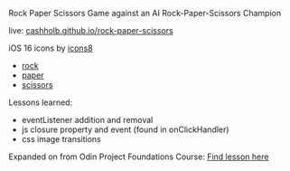 Rock Paper Scissors Game against an AI Rock-Paper-Scissors Champion

live: [cashholb.github.io/rock-paper-scissors](https://cashholb.github.io/rock-paper-scissors/)

iOS 16 icons by [icons8](https://icons8.com)
- [rock](https://icons8.com/icon/37409/rock)
- [paper](https://icons8.com/icon/6552/paper)
- [scissors](https://icons8.com/icon/37828/scissors)

Lessons learned:
- eventListener addition and removal
- js closure property and event (found in onClickHandler)
- css image transitions

Expanded on from Odin Project Foundations Course: [Find lesson here](https://www.theodinproject.com/lessons/foundations-revisiting-rock-paper-scissors)
